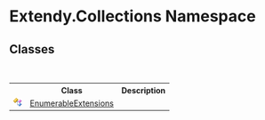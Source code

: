 # Extendy.Collections Namespace

## Classes
&nbsp;<table><tr><th></th><th>Class</th><th>Description</th></tr><tr><td>![Public class](media/pubclass.gif "Public class")</td><td><a href="T_Extendy_Collections_EnumerableExtensions">EnumerableExtensions</a></td><td /></tr></table>&nbsp;
